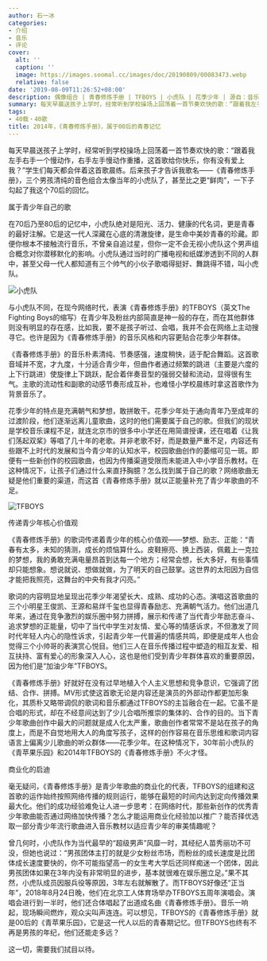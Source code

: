 ```yaml
---
author: 石一冰
categories:
- 介绍
- 音乐
- 评论
cover:
  alt: ''
  caption: ''
  image: https://images.soomal.cc/images/doc/20190809/00083473.webp
  relative: false
date: '2019-08-09T11:26:52+08:00'
description: 偶像组合 | 青春修炼手册 | TFBOYS | 小虎队 | 花季少年 | 源自：音乐周报 | 版权：转载 |  平均/总评分：00.00/0
summary: 每天早晨送孩子上学时，经常听到学校操场上回荡着一首节奏欢快的歌：“跟着我左手右手一个慢动作，右手左手慢动作重播，这首歌给你快乐，你有没有爱上我？”学生们每天都会伴着这首歌晨练。后来孩子才告诉我歌名――《青春修炼手册》……
tags:
- 40载・40歌
title: 2014年，《青春修炼手册》，属于00后的青春记忆
---
```


每天早晨送孩子上学时，经常听到学校操场上回荡着一首节奏欢快的歌：“跟着我左手右手一个慢动作，右手左手慢动作重播，这首歌给你快乐，你有没有爱上我？”学生们每天都会伴着这首歌晨练。后来孩子才告诉我歌名――《青春修炼手册》，三个男孩清纯的音色组合太像当年的小虎队了，甚至比之更“鲜肉”，一下子勾起了我这个70后的回忆。

属于青少年自己的歌

在70后乃至80后的记忆中，小虎队绝对是阳光、活力、健康的代名词，更是青春的最好注解。它是这一代人深藏在心底的清澈旋律，是生命中美妙青春的珍藏。即便你根本不接触流行音乐，不曾亲自追过星，但你一定不会无视小虎队这个男声组合概念对你潜移默化的影响。小虎队通过当时的广播电视和纸媒渗透到不同的人群中，甚至父母一代人都知道有三个帅气的小伙子歌唱得挺好、舞跳得不错，叫小虎队。

![小虎队](https://images.soomal.cc/images/doc/20120107/00016002.webp)





与小虎队不同，在现今网络时代，表演《青春修炼手册》的TFBOYS（英文The Fighting Boys的缩写）在青少年及粉丝内部简直是神一般的存在，而在其他群体则没有明显的存在感，比如我，要不是孩子听过、会唱，我并不会在网络上主动搜寻它。也许是因为《青春修炼手册》的音乐风格和内容更贴合花季少年群体。

《青春修炼手册》的音乐朴素清纯、节奏感强，速度稍快，适于配合舞蹈。这首歌音域并不宽，才九度，十分适合青少年，但曲作者通过频繁的跳进（主要是六度的上下行跳进）使旋律上下跳跃，配合着伴奏音型的强弱交替和流动，显得很有生气。主歌的流动性和副歌的动感节奏形成互补，也难怪小学校晨练时拿这首歌作为背景音乐了。

花季少年的特点是充满朝气和梦想，敢拼敢干。花季少年处于通向青年乃至成年的过渡阶段，他们逐渐远离儿童歌曲，这时的他们需要属于自己的歌。但我们的现状是学校音乐课程不足，就连北京市的很多中小学还在用简谱授课，还在唱着《让我们荡起双桨》等唱了几十年的老歌。并非老歌不好，而是数量严重不足，内容还有些跟不上时代的发展和当今青少年的认知水平，校园歌曲创作的萎缩可见一斑。即便有一些新创作的校园歌曲，也因为传播渠道受限而未能进入中小学音乐教材。在这种情况下，让孩子们通过什么来直抒胸臆？怎么找到属于自己的歌？网络歌曲无疑是他们重要的渠道，而这首《青春修炼手册》就以正能量补充了青少年歌曲的不足。

![TFBOYS](https://images.soomal.cc/images/doc/20190809/00083473.webp)





传递青少年核心价值观

《青春修炼手册》的歌词传递着青少年的核心价值观――梦想、励志、正能：“青春有太多，未知的猜测，成长的烦恼算什么。皮鞋擦亮、换上西装，佩戴上一克拉的梦想，我的勇敢充满电量昂首到达每一个地方；经常会想，长大多好，有些事情却只能想象。想说就说、想做就做，为了明天的自己鼓掌。这世界的太阳因为自信才能把我照亮，这舞台的中央有我才闪亮。”

歌词的内容明显地呈现出花季少年渴望长大、成熟、成功的心态。演唱这首歌曲的三个小明星王俊凯、王源和易烊千玺也显得青春励志、充满朝气活力。他们出道几年来，通过在竞争激烈的娱乐圈中努力拼搏，展示和传递了当代青少年励志奋斗、追求梦想的正能量，切中了当代中学生对友情、爱心等的情感诉求，不但激发了同时代年轻人内心的隐性诉求，引起青少年一代普遍的情感共鸣，即便是成年人也会觉得三个小帅哥的表演赏心悦目。他们三人在音乐传播过程中塑造的相互友爱、相互扶持、富有爱心的形象深入人心，这也是他们受到青少年群体喜欢的重要原因，因为他们是“加油少年”TFBOYS。

《青春修炼手册》好就好在没有过早地植入个人主义思想和竞争意识，它强调了团结、合作、拼搏。MV形式使这首歌无论是内容还是演员的外部动作都更加形象化，其质朴又略带调侃的歌词和音乐都通过TFBOYS的主旨融合在一起。它虽不是合唱的形式，却在不经意间达到了少儿合唱所推崇的集体的、合作的目的。当下青少年歌曲创作中最大的问题就是成人化太严重，歌曲创作者常常不是站在孩子的角度上，而是不自觉地用大人的角度写孩子，这样的创作容易在音乐思维和歌词内容语言上偏离少儿歌曲的听众群体――花季少年。在这种情况下，30年前小虎队的《青苹果乐园》和2014年TFBOYS的《青春修炼手册》不火才怪。

商业化的启迪

毫无疑问，《青春修炼手册》是青少年歌曲的商业化的代表，TFBOYS的组建和这首歌的运作始终按照网络传播的规则运行，能够在最短的时间内达到定向传播效果最大化。他们的成功经验难免让人进一步思考：在网络时代，那些新创作的优秀青少年歌曲能否通过网络加快传播？怎么才能运用商业化经验加以推广？能否择优选取一部分青少年流行歌曲进入音乐教材以适应青少年的审美情趣呢？

曾几何时，小虎队作为当代最早的“超级男声”风靡一时，其经纪人苗秀丽功不可没，但她也说过：“男孩团体主打的就是少女粉丝市场，而粉丝的成长速度是比团体成长速度要快的，你不可能指望高一的女生考大学后还同样痴迷一个团体，因此男孩团体如果在3年内没有非常明显的进步，基本就很难在娱乐圈立足。”果不其然，小虎队成员因服兵役等原因，3年左右就解散了。而TFBOYS好像还“正当年”，2018年8月24日晚，他们在北京工人体育场举办TFBOYS五周年演唱会。演唱会进行到一半时，他们还合体唱起了出道成名曲《青春修炼手册》。音乐一响起，现场瞬间燃炸，观众尖叫声连连。可以想见，TFBOYS的《青春修炼手册》就是00后的《青苹果乐园》，它是这一代人以后的青春期记忆。但TFBOYS也终有不再是男孩的年纪，他们还能走多远？

这一切，需要我们拭目以待。